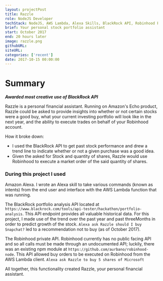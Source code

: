 ```yaml
---
layout: projectPost
title: Razzle
role: NodeJS Developer
techStack: NodeJS, AWS Lambda, Alexa Skills, BlackRock API, Robinhood Private API
brief: Your personal stock portfolio assistant
start: October 2017 
end: 20 hours later
image: razzle.png
githubURL: 
siteURL:
categories: ['recent']
date: 2017-10-15 00:00:00
---
```


# Summary

***Awarded most creative use of BlackRock API***

Razzle is a personal financial assistant. Running on Amazon's Echo product, Razzle could be asked to provide insights into whether or not certain stocks were a good buy, what your current investing portfolio will look like in the next year, and the ability to execute trades on behalf of your Robinhood account. 

How it broke down:
- I used the BlackRock API to get past stock performance and drew a trend line to indicate whether or not a given purchase was a good idea.
- Given the asked for Stock and quantity of shares, Razzle would use Robinhood to execute a market order of the said quantity of shares.

### During this project I used

Amazon Alexa. I wrote an Alexa skill to take various commands (known as intents) from the end user and interface with the AWS Lambda function that was running.

The BlackRock portfolio analysis API located at `https://www.blackrock.com/tools/api-tester/hackathon/portfolio-analysis`. This API endpoint provides all valuable historical data. For this project, I made use of the trend over the past year and past threeMonths in order to predict growth of the stock.  ```Alexa ask Razzle should I buy Snapchat?``` 
led to a recommendation not to buy (as of October 2017).

The Robinhood private API. Robinhood currently has no public facing API and so all calls must be made through an undocumented API; luckily, there was an existing npm module at `https://github.com/aurbano/robinhood-node`. This API allowed buy orders to be executed on Robinhood from the AWS Lambda client. ```Alexa ask Razzle to buy 5 shares of Microsoft```

All together, this functionality created Razzle, your personal financial assistant.
